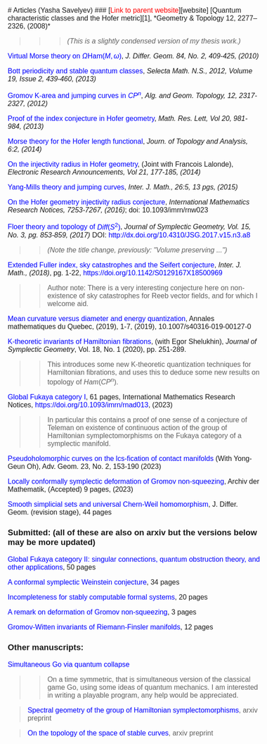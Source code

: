 <STYLE>
<!--
A{text-decoration:none}
A{color:blue}
body {
    font: normal 16px Verdana, Arial, sans-serif;
}

-->
</STYLE>
<meta http-equiv="Cache-Control" content="no-cache, no-store, must-revalidate" />
<meta http-equiv="Pragma" content="no-cache" />
<meta http-equiv="Expires" content="0" />
# Articles (Yasha Savelyev)  
### [<span style="color:red">Link to parent website</span>][website]
<meta http-equiv="Cache-Control" content="no-cache, no-store, must-revalidate" />
<meta http-equiv="Pragma" content="no-cache" />
<meta http-equiv="Expires" content="0" />
[Quantum characteristic classes and the Hofer metric][1],
*Geometry & Topology 12, 2277–2326, (2008)*

> > >*(This is a slightly condensed version of my
thesis work.)*

[Virtual Morse theory on $\Omega \text {Ham} (M, \omega)$][2], *J.
Differ. Geom. 84, No. 2, 409-425, (2010)*

[Bott periodicity and stable quantum classes][3], *Selecta Math.
N.S., 2012, Volume 19, Issue 2, 439-460, (2013)*

[Gromov K-area and jumping curves in $CP^n$][4],  *Alg. and Geom.
Topology, 12, 2317-2327, (2012)*

[Proof of the index conjecture in Hofer geometry][7], *Math. Res.
Lett, Vol 20, 981-984, (2013)*

[Morse theory for the Hofer length functional][8], *Journ. of
Topology and Analysis, 6:2, (2014)*

[On the injectivity radius in Hofer geometry][10], (Joint with
Francois Lalonde), *Electronic Research Announcements, Vol 21, 177-185, (2014)*

[Yang-Mills theory and jumping curves][9], *Inter. J. Math., 26:5, 13 pgs, (2015)*

[On the Hofer geometry injectivity radius conjecture][16], *International Mathematics Research Notices, 7253-7267, (2016)*; 
doi: 10.1093/imrn/rnw023

[Floer theory and topology of $Diff (S ^2)$][11], *Journal of Symplectic Geometry, Vol. 15, No. 3, pg. 853-859, (2017)*
DOI: http://dx.doi.org/10.4310/JSG.2017.v15.n3.a8

> > *(Note the title change, previously: "Volume preserving ...")*

[Extended Fuller index, sky catastrophes and the Seifert conjecture][19],  *Inter. J. Math.,  (2018)*, pg. 1-22, https://doi.org/10.1142/S0129167X18500969

> > Author note: There is a very interesting conjecture here on non-existence of sky catastrophes for Reeb vector fields, and for which I welcome aid.

[Mean curvature versus diameter and energy quantization][T], Annales mathematiques du Quebec, (2019), 1-7, (2019), 10.1007/s40316-019-00127-0

[K-theoretic invariants of Hamiltonian fibrations][17], (with Egor Shelukhin), 
*Journal of Symplectic Geometry*, Vol. 18, No. 1 (2020), pp. 251-289.

> > This introduces some new K-theoretic quantization techniques for  Hamiltonian fibrations, and uses this to deduce some new results on topology of $Ham (CP^n)$.

[Global Fukaya category I][5], 61 pages, International Mathematics Research Notices,  https://doi.org/10.1093/imrn/rnad013, (2023)

> > In particular this contains a proof of one sense of a conjecture of Teleman on existence 
of continuous action of the group of Hamiltonian symplectomorphisms on the Fukaya category of a symplectic manifold.

[Pseudoholomorphic curves on the lcs-fication of contact
manifolds][Oh] (With Yong-Geun Oh), Adv. Geom. 23, No. 2, 153-190 (2023)

[Locally conformally symplectic deformation of Gromov non-squeezing][non-squeezing], Archiv der Mathematik, (Accepted) 9 pages, (2023)

[Smooth simplicial sets and universal
Chern-Weil homomorphism][Kan], J. Differ. Geom. (revision stage), 44 pages

### Submitted: (all of these are also on arxiv but the versions below may be more updated)

[Global Fukaya category II:  singular connections, quantum obstruction theory, and other applications][6], 50 pages

[A conformal symplectic Weinstein conjecture][18], 34 pages

[Incompleteness for stably computable formal systems][20], 20 pages 

[A remark on deformation of Gromov non-squeezing][gromov], 3 pages

[Gromov-Witten invariants of Riemann-Finsler manifolds][GromovFuller], 12 pages


### Other manuscripts:

[Simultaneous Go via quantum collapse][14] 

>> On a time symmetric, that is simultaneous version of the
classical game Go, using some ideas of quantum mechanics. I am interested in writing a playable program, any help would be appreciated.

<!-- In construction -->
<!-- Geometric cycles in secondary K-theory --> 
<!-- > > I use the Global Fukaya category of  fibrations with Calabi-Yau fibers to construct geometric cycles in secondary K-theory of Bertrand Toen. Mainly the point is to give a link between geometry and secondary K-theory, of the kind that exists for ordinary K-theory. -->

> [Spectral geometry of the group of Hamiltonian
symplectomorphisms][12], arxiv preprint

> [On the topology of the space of stable curves][13], arxiv preprint

[gromov]: http://yashamon.github.io/web2/papers/gromov.pdf
[1]: http://arxiv.org/pdf/0709.4510.pdf
[2]: http://yashamon.github.io/web2/papers/virt.google.pdf
[3]: http://arxiv.org/pdf/0912.2948.pdf
[4]: http://arxiv.org/pdf/1006.4383.pdf
[5]: http://yashamon.github.io/web2/papers/fukayaI.pdf 
[6]: http://yashamon.github.io/web2/papers/fukayaII.pdf 
[7]: http://arxiv.org/pdf/1204.3098v3 
[8]: http://arxiv.org/pdf/1308.3456v3 
[9]: http://arxiv.org/pdf/1312.0928v3 
[10]: http://www.aimsciences.org/journals/doIpChk.jsp?paperID=10672&mode=full
[11]: http://arxiv.org/pdf/1409.3975.pdf
[12]: http://yashamon.github.io/web2/papers/spectral.pdf

[13]: http://yashamon.github.io/web2/papers/stablemap.pdf
[14]: http://yashamon.github.io/web2/papers/Sgo.pdf
[16]: https://www.dropbox.com/s/mf54vt1f5b9ulah/injectivitynoLinfty.pdf?dl=0
[15]: http://www.worldscientific.com/doi/pdf/10.1142/S0129167X15500299?src=recsys 
[17]: http://arxiv.org/pdf/1508.06793.pdf
[18]: http://yashamon.github.io/web2/papers/conformalsymplectic.pdf
[non-squeezing]: http://yashamon.github.io/web2/papers/nonsqueezing.pdf
[19]: https://arxiv.org/abs/1703.07801
[20]: http://yashamon.github.io/web2/papers/stableincompleteness.pdf
[T]:http://yashamon.github.io/web2/papers/topping.pdf 
[Oh]: https://arxiv.org/abs/2107.03551 
[Kan]: http://yashamon.github.io/web2/papers/kan.pdf
[GromovFuller]: http://yashamon.github.io/web2/papers/GromovFuller.pdf
[website]: https://sites.google.com/view/yashasavelyev/home
